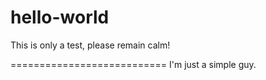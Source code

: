 # hello-world
This is only a test, please remain calm!

===========================
 I'm just a simple guy.
